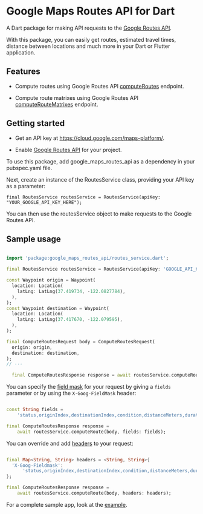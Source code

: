 # Google Maps Routes API for Dart

<?code-excerpt path-base="excerpts/packages/google_maps_routes_api_example"?>

A Dart package for making API requests to the [Google Routes API](https://developers.google.com/maps/documentation/routes).

With this package, you can easily get routes, estimated travel times, distance between locations and much more in your Dart or Flutter application.

## Features

- Compute routes using Google Routes API [computeRoutes](https://developers.google.com/maps/documentation/routes/compute_route_directions) endpoint.

- Compute route matrixes using Google Routes API [computeRouteMatrixes](https://developers.google.com/maps/documentation/routes/compute_route_matrix) endpoint.

## Getting started

* Get an API key at https://cloud.google.com/maps-platform/.

* Enable [Google Routes API](https://console.cloud.google.com/marketplace/product/google/routes.googleapis.com?q=search&referrer=search&project=need-277508) for your project.


To use this package, add google_maps_routes_api as a dependency in your pubspec.yaml file.

Next, create an instance of the RoutesService class, providing your API key as a parameter:

`final RoutesService routesService = RoutesService(apiKey: "YOUR_GOOGLE_API_KEY_HERE");`

You can then use the routesService object to make requests to the Google Routes API.

## Sample usage

<?code-excerpt "readme_excerpts.dart (SampleUsage)"?>
```dart

import 'package:google_maps_routes_api/routes_service.dart';

final RoutesService routesService = RoutesService(apiKey: 'GOOGLE_API_KEY');

const Waypoint origin = Waypoint(
  location: Location(
    latLng: LatLng(37.419734, -122.0827784),
  ),
);
const Waypoint destination = Waypoint(
  location: Location(
    latLng: LatLng(37.417670, -122.079595),
  ),
);

final ComputeRoutesRequest body = ComputeRoutesRequest(
  origin: origin,
  destination: destination,
);
// ···

  final ComputeRoutesResponse response = await routesService.computeRoute(body);
```


You can specify the [field mask](https://developers.google.com/maps/documentation/routes/choose_fields) for your request by giving a `fields` parameter or by using the `X-Goog-FieldMask` header:

<?code-excerpt "readme_excerpts.dart (CustomFieldmask)"?>
```dart

const String fields =
    'status,originIndex,destinationIndex,condition,distanceMeters,duration';

final ComputeRoutesResponse response =
    await routesService.computeRoute(body, fields: fields);
```

You can override and add [headers](https://cloud.google.com/apis/docs/system-parameters) to your request:

<?code-excerpt "readme_excerpts.dart (CustomHeaders)"?>
```dart

final Map<String, String> headers = <String, String>{
  'X-Goog-Fieldmask':
      'status,originIndex,destinationIndex,condition,distanceMeters,duration'
};

final ComputeRoutesResponse response =
    await routesService.computeRoute(body, headers: headers);
```


For a complete sample app, look at the [example](examples/lib/main.dart).
